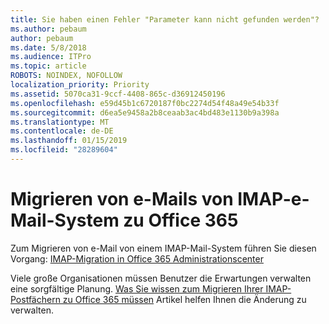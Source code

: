 ```yaml
---
title: Sie haben einen Fehler "Parameter kann nicht gefunden werden"?
ms.author: pebaum
author: pebaum
ms.date: 5/8/2018
ms.audience: ITPro
ms.topic: article
ROBOTS: NOINDEX, NOFOLLOW
localization_priority: Priority
ms.assetid: 5070ca31-9ccf-4408-865c-d36912450196
ms.openlocfilehash: e59d45b1c6720187f0bc2274d54f48a49e54b33f
ms.sourcegitcommit: d6ea5e9458a2b8ceaab3ac4bd483e1130b9a398a
ms.translationtype: MT
ms.contentlocale: de-DE
ms.lasthandoff: 01/15/2019
ms.locfileid: "28289604"
---
```

# <a name="migrating-email-from-imap-email-system-to-office-365"></a>Migrieren von e-Mails von IMAP-e-Mail-System zu Office 365

Zum Migrieren von e-Mail von einem IMAP-Mail-System führen Sie diesen Vorgang: [IMAP-Migration in Office 365 Administrationscenter](https://support.office.com/article/4682f2e4-f720-4868-91ab-207f5b0c325d)
  
Viele große Organisationen müssen Benutzer die Erwartungen verwalten eine sorgfältige Planung. [Was Sie wissen zum Migrieren Ihrer IMAP-Postfächern zu Office 365 müssen](https://support.office.com/article/3fe19996-29bc-4879-aab9-5a622b2f1481) Artikel helfen Ihnen die Änderung zu verwalten. 
  

